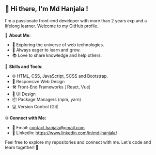 ## 👋 Hi there, I'm Md Hanjala !

I'm a passionate front-end developer with more than 2 years exp and a lifelong learner. Welcome to my GitHub profile.

🌟 **About Me:**
- 🚀 Exploring the universe of web technologies.
- 🌱 Always eager to learn and grow.
- 📚 Love to share knowledge and help others.

🚀 **Skills and Tools:**
- 🌐 HTML, CSS, JavaScript, SCSS and Bootstrap.
- 📱 Responsive Web Design
- 🛠️ Front-End Frameworks ( React, Vue)
- 🎨 UI Design
- 📦 Package Managers (npm, yarn)
- 💻 Version Control (Git)

🌐 **Connect with Me:**
- 📧 Email: contact.hanjala@gmail.com
- 💼 LinkedIn: https://www.linkedin.com/in/md-hanjala/

Feel free to explore my repositories and connect with me. Let's code and learn together! 🚀
